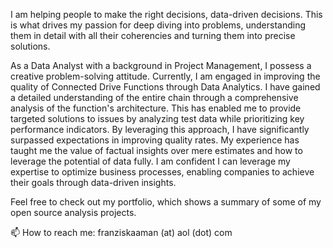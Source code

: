 I am helping people to make the right decisions, data-driven decisions. This is what drives my passion for deep diving into problems, understanding them in detail with all their coherencies and turning them into precise solutions.

As a Data Analyst with a background in Project Management, I possess a creative problem-solving attitude. 
Currently, I am engaged in improving the quality of Connected Drive Functions through Data Analytics. 
I have gained a detailed understanding of the entire chain through a comprehensive analysis of the function's architecture. 
This has enabled me to provide targeted solutions to issues by analyzing test data while prioritizing key performance indicators. 
By leveraging this approach, I have significantly surpassed expectations in improving quality rates. 
My experience has taught me the value of factual insights over mere estimates and how to leverage the potential of data fully. 
I am confident I can leverage my expertise to optimize business processes, enabling companies to achieve their goals through data-driven insights.

Feel free to check out my portfolio, which shows a summary of some of my open source analysis projects.

📫 How to reach me: franziskaaman (at) aol (dot) com
